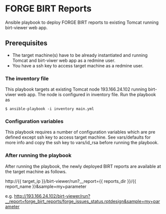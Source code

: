 FORGE BIRT Reports
==================

Ansible playbook to deploy FORGE BIRT reports to existing Tomcat running birt-viewer web app.

Prerequisites
-------------

- The target machine(s) have to be already instantiated and running Tomcat and birt-viwer web app as a redmine user.
- You have a ssh key to access target machine as a redmine user.

### The inventory file

This playbook targets at existing Tomcat node 193.166.24.102 running birt-viwer web app. The node is configured in inventory file. Run the playbook as

    $ ansible-playbook -i inventory main.yml 

### Configuration variables

This playbook requires a number of configuration variables which are pre defined except ssh key to access target machine. See vars/defaults for more info and copy the ssh key to vars/id_rsa before running the playbook.

### After running the playbook

After running the playbook, the newly deployed BIRT reports are available at the target machine as follows.

   http://{{ target_ip }}/birt-viewer/run?__report={{ reports_dir }}/{{ report_name }}&sample=my+parameter   

   e.g.
   http://193.166.24.102/birt-viewer/run?__report=forge_birt_reports/forge_issues_status.rptdesign&sample=my+parameter
